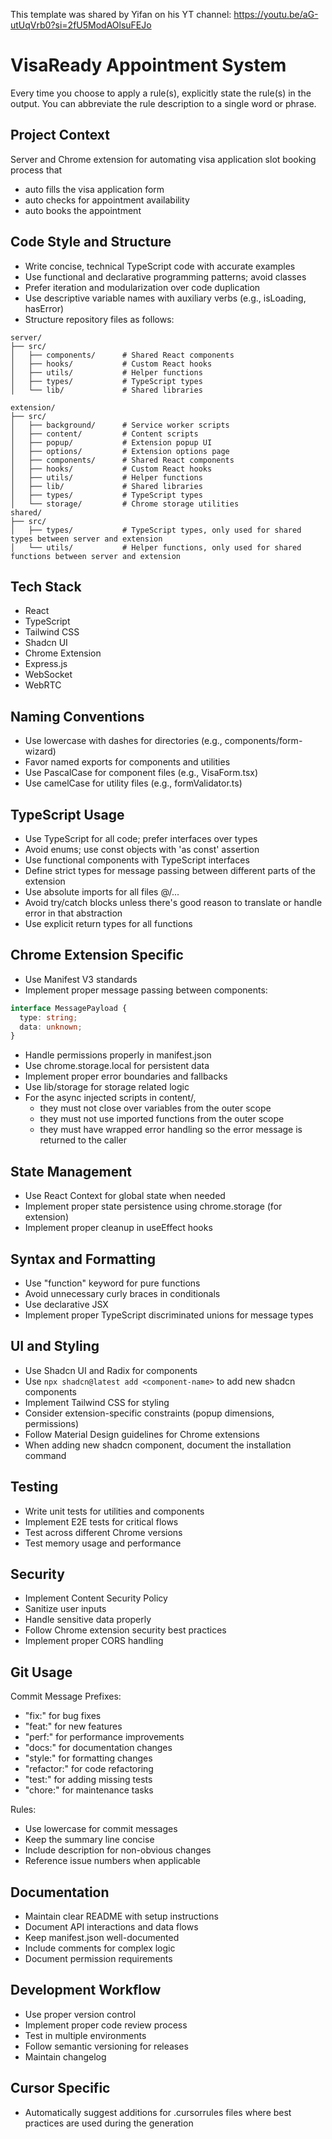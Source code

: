 This template was shared by Yifan on his YT channel: https://youtu.be/aG-utUqVrb0?si=2fU5ModAOlsuFEJo

# VisaReady Appointment System

Every time you choose to apply a rule(s), explicitly state the rule(s) in the output. You can abbreviate the rule description to a single word or phrase.

## Project Context
Server and Chrome extension for automating visa application slot booking process that
- auto fills the visa application form
- auto checks for appointment availability
- auto books the appointment

## Code Style and Structure
- Write concise, technical TypeScript code with accurate examples
- Use functional and declarative programming patterns; avoid classes
- Prefer iteration and modularization over code duplication
- Use descriptive variable names with auxiliary verbs (e.g., isLoading, hasError)
- Structure repository files as follows:

```
server/
├── src/
│   ├── components/      # Shared React components
│   ├── hooks/           # Custom React hooks
│   ├── utils/           # Helper functions
│   ├── types/           # TypeScript types
│   └── lib/             # Shared libraries

extension/
├── src/
│   ├── background/      # Service worker scripts
│   ├── content/         # Content scripts
│   ├── popup/           # Extension popup UI
│   ├── options/         # Extension options page
│   ├── components/      # Shared React components
│   ├── hooks/           # Custom React hooks
│   ├── utils/           # Helper functions
│   ├── lib/             # Shared libraries
│   ├── types/           # TypeScript types
│   └── storage/         # Chrome storage utilities
shared/
├── src/
│   ├── types/           # TypeScript types, only used for shared types between server and extension
│   └── utils/           # Helper functions, only used for shared functions between server and extension
```

## Tech Stack
- React
- TypeScript
- Tailwind CSS
- Shadcn UI
- Chrome Extension
- Express.js
- WebSocket
- WebRTC

## Naming Conventions
- Use lowercase with dashes for directories (e.g., components/form-wizard)
- Favor named exports for components and utilities
- Use PascalCase for component files (e.g., VisaForm.tsx)
- Use camelCase for utility files (e.g., formValidator.ts)

## TypeScript Usage
- Use TypeScript for all code; prefer interfaces over types
- Avoid enums; use const objects with 'as const' assertion
- Use functional components with TypeScript interfaces
- Define strict types for message passing between different parts of the extension
- Use absolute imports for all files @/...
- Avoid try/catch blocks unless there's good reason to translate or handle error in that abstraction
- Use explicit return types for all functions

## Chrome Extension Specific
- Use Manifest V3 standards
- Implement proper message passing between components:
```typescript
interface MessagePayload {
  type: string;
  data: unknown;
}
```
- Handle permissions properly in manifest.json
- Use chrome.storage.local for persistent data
- Implement proper error boundaries and fallbacks
- Use lib/storage for storage related logic
- For the async injected scripts in content/,  
  - they must not close over variables from the outer scope
  - they must not use imported functions from the outer scope
  - they must have wrapped error handling so the error message is returned to the caller

## State Management
- Use React Context for global state when needed
- Implement proper state persistence using chrome.storage (for extension)
- Implement proper cleanup in useEffect hooks

## Syntax and Formatting
- Use "function" keyword for pure functions
- Avoid unnecessary curly braces in conditionals
- Use declarative JSX
- Implement proper TypeScript discriminated unions for message types

## UI and Styling
- Use Shadcn UI and Radix for components
- Use `npx shadcn@latest add <component-name>` to add new shadcn components
- Implement Tailwind CSS for styling
- Consider extension-specific constraints (popup dimensions, permissions)
- Follow Material Design guidelines for Chrome extensions
- When adding new shadcn component, document the installation command

## Testing
- Write unit tests for utilities and components
- Implement E2E tests for critical flows
- Test across different Chrome versions
- Test memory usage and performance

## Security
- Implement Content Security Policy
- Sanitize user inputs
- Handle sensitive data properly
- Follow Chrome extension security best practices
- Implement proper CORS handling

## Git Usage
Commit Message Prefixes:
- "fix:" for bug fixes
- "feat:" for new features
- "perf:" for performance improvements
- "docs:" for documentation changes
- "style:" for formatting changes
- "refactor:" for code refactoring
- "test:" for adding missing tests
- "chore:" for maintenance tasks

Rules:
- Use lowercase for commit messages
- Keep the summary line concise
- Include description for non-obvious changes
- Reference issue numbers when applicable

## Documentation
- Maintain clear README with setup instructions
- Document API interactions and data flows
- Keep manifest.json well-documented
- Include comments for complex logic
- Document permission requirements

## Development Workflow
- Use proper version control
- Implement proper code review process
- Test in multiple environments
- Follow semantic versioning for releases
- Maintain changelog

## Cursor Specific
- Automatically suggest additions for .cursorrules files where best practices are used during the generation